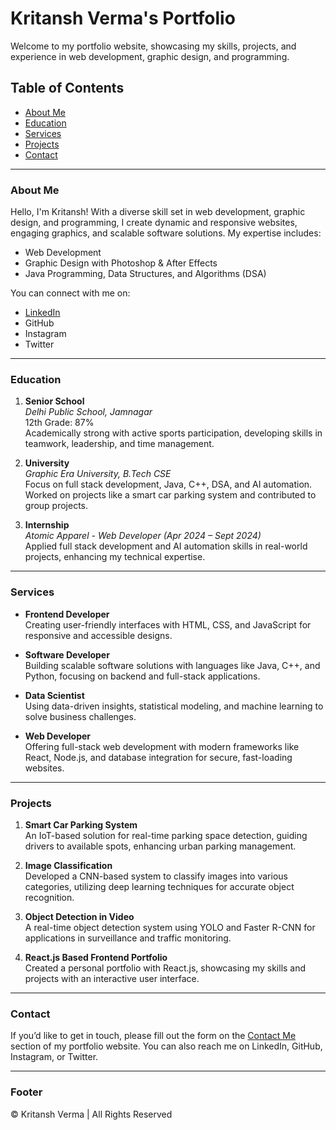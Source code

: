 # Kritansh Verma's Portfolio

Welcome to my portfolio website, showcasing my skills, projects, and experience in web development, graphic design, and programming.

## Table of Contents
- [About Me](#about-me)
- [Education](#education)
- [Services](#services)
- [Projects](#projects)
- [Contact](#contact)

---

### About Me
Hello, I'm Kritansh! With a diverse skill set in web development, graphic design, and programming, I create dynamic and responsive websites, engaging graphics, and scalable software solutions. My expertise includes:
- Web Development
- Graphic Design with Photoshop & After Effects
- Java Programming, Data Structures, and Algorithms (DSA)

You can connect with me on:
- [LinkedIn](https://www.linkedin.com/in/kritansh-verma-0a208624b/)
- GitHub
- Instagram
- Twitter

---

### Education
1. **Senior School**  
   *Delhi Public School, Jamnagar*  
   12th Grade: 87%  
   Academically strong with active sports participation, developing skills in teamwork, leadership, and time management.

2. **University**  
   *Graphic Era University, B.Tech CSE*  
   Focus on full stack development, Java, C++, DSA, and AI automation. Worked on projects like a smart car parking system and contributed to group projects.

3. **Internship**  
   *Atomic Apparel - Web Developer (Apr 2024 – Sept 2024)*  
   Applied full stack development and AI automation skills in real-world projects, enhancing my technical expertise.

---

### Services
- **Frontend Developer**  
  Creating user-friendly interfaces with HTML, CSS, and JavaScript for responsive and accessible designs.

- **Software Developer**  
  Building scalable software solutions with languages like Java, C++, and Python, focusing on backend and full-stack applications.

- **Data Scientist**  
  Using data-driven insights, statistical modeling, and machine learning to solve business challenges.

- **Web Developer**  
  Offering full-stack web development with modern frameworks like React, Node.js, and database integration for secure, fast-loading websites.

---

### Projects
1. **Smart Car Parking System**  
   An IoT-based solution for real-time parking space detection, guiding drivers to available spots, enhancing urban parking management.

2. **Image Classification**  
   Developed a CNN-based system to classify images into various categories, utilizing deep learning techniques for accurate object recognition.

3. **Object Detection in Video**  
   A real-time object detection system using YOLO and Faster R-CNN for applications in surveillance and traffic monitoring.

4. **React.js Based Frontend Portfolio**  
   Created a personal portfolio with React.js, showcasing my skills and projects with an interactive user interface.

---

### Contact
If you’d like to get in touch, please fill out the form on the [Contact Me](#contact) section of my portfolio website. You can also reach me on LinkedIn, GitHub, Instagram, or Twitter.

---

### Footer
© Kritansh Verma | All Rights Reserved
